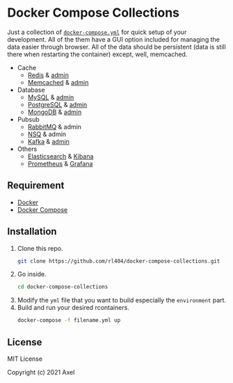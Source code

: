 # Docker Compose Collections

Just a collection of [`docker-compose.yml`](https://docs.docker.com/compose/) for quick setup of your development. All of the them have a GUI option included for managing the data easier through browser. All of the data should be persistent (data is still there when restarting the container) except, well, memcached.

- Cache
  - [Redis](https://redis.io/) & [admin](https://github.com/joeferner/redis-commander)
  - [Memcached](https://memcached.org/) & [admin](https://github.com/elijaa/phpmemcachedadmin)
- Database
  - [MySQL](https://www.mysql.com/) & [admin](https://www.adminer.org/)
  - [PostgreSQL](https://www.postgresql.org/) & [admin](https://www.adminer.org/)
  - [MongoDB](https://www.mongodb.com/) & [admin](https://github.com/mongo-express/mongo-express)
- Pubsub
  - [RabbitMQ](https://www.rabbitmq.com/) & admin
  - [NSQ](https://nsq.io/) & admin
  - [Kafka](https://kafka.apache.org/) & [admin](https://github.com/provectus/kafka-ui)
- Others
  - [Elasticsearch](https://www.elastic.co/) & [Kibana](https://www.elastic.co/kibana)
  - [Prometheus](https://prometheus.io/) & [Grafana](https://grafana.com/)

## Requirement

- [Docker](https://www.docker.com/)
- [Docker Compose](https://docs.docker.com/compose/)

## Installation

1. Clone this repo.
    ```bash
    git clone https://github.com/rl404/docker-compose-collections.git
    ```
2. Go inside.
    ```bash
    cd docker-compose-collections
    ```
3. Modify the `yml` file that you want to build especially the `environment` part.
4. Build and run your desired rcontainers.
    ```bash
    docker-compose -f filename.yml up
    ```

## License

MIT License

Copyright (c) 2021 Axel